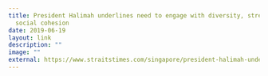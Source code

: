 ```yaml
---
title: President Halimah underlines need to engage with diversity, strengthen
  social cohesion
date: 2019-06-19
layout: link
description: ""
image: ""
external: https://www.straitstimes.com/singapore/president-halimah-underlines-need-to-engage-with-diversity-strengthen-social-cohesion?xtor=CS3-17&utm_source=STSmartphone&utm_medium=share&utm_term=2019-06-19+21%3A22%3A55
---
```

